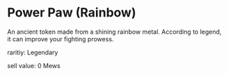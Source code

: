 # Power Paw (Rainbow)

An ancient token made from a shining rainbow metal. According to legend, it can improve your fighting prowess.

raritiy: Legendary

sell value: 0 Mews